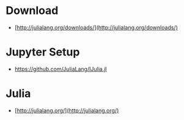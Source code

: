 # Download

* [http://julialang.org/downloads/](http://julialang.org/downloads/)

# Jupyter Setup

* https://github.com/JuliaLang/IJulia.jl

# Julia

* [http://julialang.org/](http://julialang.org/)
